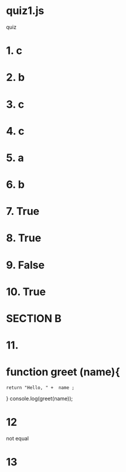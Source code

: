 # quiz1.js
quiz
# 1. c
# 2. b
# 3. c
# 4. c
# 5. a
# 6. b
# 7. True
# 8. True
# 9. False
# 10. True

# SECTION B

# 11.
# function greet (name){
    return "Hello, " +  name ;
}
console.log(greet(name));

# 12
not equal

# 13
